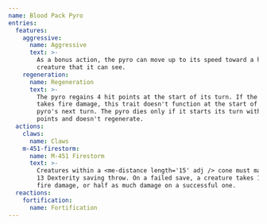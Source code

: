 ```yaml
---
name: Blood Pack Pyro
entries:
  features:
    aggressive:
      name: Aggressive
      text: >-
        As a bonus action, the pyro can move up to its speed toward a hostile
        creature that it can see.
    regeneration:
      name: Regeneration
      text: >-
        The pyro regains 4 hit points at the start of its turn. If the pyro
        takes fire damage, this trait doesn't function at the start of the
        pyro's next turn. The pyro dies only if it starts its turn with 0 hit
        points and doesn't regenerate.
  actions:
    claws:
      name: Claws
    m-451-firestorm:
      name: M-451 Firestorm
      text: >-
        Creatures within a <me-distance length='15' adj /> cone must make a DC
        13 Dexterity saving throw. On a failed save, a creature takes 14 (4d6)
        fire damage, or half as much damage on a successful one.
  reactions:
    fortification:
      name: Fortification
---
```

